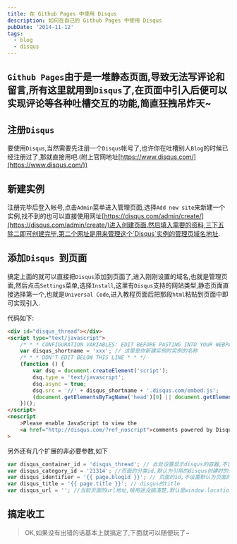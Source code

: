```yaml
---
title: 在 Github Pages 中使用 Disqus
description: 如何在自己的 Github Pages 中使用 Disqus
pubDate: '2014-11-12'
tags:
  - blog
  - disqus
---
```


## `Github Pages`由于是一堆静态页面,导致无法写评论和留言,所有这里就用到`Disqus`了,在页面中引入后便可以实现评论等各种吐槽交互的功能,简直狂拽吊炸天~

## 注册`Disqus `

要使用`Disqus`,当然需要先注册一个`Disqus`帐号了,也许你在吐槽别人`Blog`的时候已经注册过了,那就直接用吧.(附上官网地址[https://www.disqus.com/](https://www.disqus.com/))

## 新建实例

注册完毕后登入帐号,点击`Admin`菜单进入管理页面,选择`Add new site`来新建一个实例,找不到的也可以直接使用网址[https://disqus.com/admin/create/](https://disqus.com/admin/create/)进入创建页面.然后填入需要的资料,三下五除二即可创建完毕,第二个网址是用来管理这个`Disqus`实例的管理页域名地址.

## 添加`Disqus `到页面

搞定上面的就可以直接把`Disqus`添加到页面了,进入刚刚设置的域名,也就是管理页面,然后点击`Settings`菜单,选择`Install`,这里有`Disqus`支持的网站类型,静态页面直接选择第一个,也就是`Universal Code`,进入教程页面后把那段`html`粘贴到页面中即可实现引入.

代码如下:

```html
<div id="disqus_thread"></div>
<script type="text/javascript">
    /* * * CONFIGURATION VARIABLES: EDIT BEFORE PASTING INTO YOUR WEBPAGE * * */
    var disqus_shortname = 'xxx'; // 这里是你新建实例时实例的名称
    /* * * DON'T EDIT BELOW THIS LINE * * */
    (function () {
        var dsq = document.createElement('script');
        dsq.type = 'text/javascript';
        dsq.async = true;
        dsq.src = '//' + disqus_shortname + '.disqus.com/embed.js';
        (document.getElementsByTagName('head')[0] || document.getElementsByTagName('body')[0]).appendChild(dsq);
    })();
</script>
<noscript
    >Please enable JavaScript to view the
    <a href="http://disqus.com/?ref_noscript">comments powered by Disqus.</a></noscript
>
```

另外还有几个扩展的非必要参数,如下

```javascript
var disqus_container_id = 'disqus_thread'; // 此处设置显示disqus的容器,不设置时默认为disqus_thread
var disqus_category_id = '21314'; //页面的分类id,默认为引用的disqus创建时的分类,可在./admin/settings/advanced/页面中管理分类及查看分类id
var disqus_identifier = '{{ page.blogid }}'; // 页面的id,不设置默认为页面的url,当blog迁移时url会变动会导致很麻烦,所以做好还是每篇blog单独设置一下
var disqus_title = '{{ page.title }}'; // disqus的title
var disqus_url = ''; //当前页面的url地址,啥用途没搞清楚,默认是window.location.href,一般无需设置(大概吧~)
```

## 搞定收工

> OK,如果没有出错的话基本上就搞定了,下面就可以随便玩了~